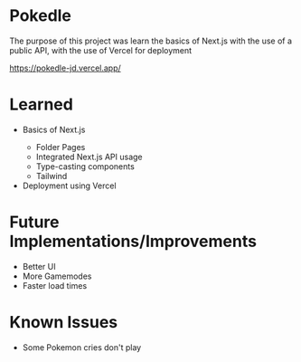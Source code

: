 <h1>Pokedle</h1>
The purpose of this project was learn the basics of Next.js with the use of a public API, with the use of Vercel for deployment

https://pokedle-jd.vercel.app/

<h1>Learned</h1>
<ul>
  <li>Basics of Next.js</li>
    <ul>
      <li>Folder Pages</li>
      <li>Integrated Next.js API usage</li>
      <li>Type-casting components</li>
      <li>Tailwind</li>
    </ul>
  <li>Deployment using Vercel</li>
</ul>
<h1>Future Implementations/Improvements</h1>
  <ul>
      <li>Better UI</li>
      <li>More Gamemodes</li>
      <li>Faster load times</li>
     
  </ul>
<h1>Known Issues</h1>
  <ul>
      <li>Some Pokemon cries don't play</li>
  </ul>
